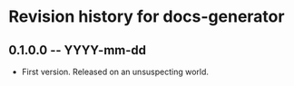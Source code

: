 # Revision history for docs-generator

## 0.1.0.0 -- YYYY-mm-dd

* First version. Released on an unsuspecting world.
